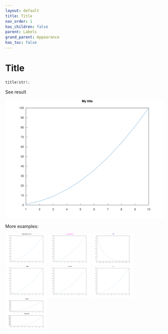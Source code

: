 ```yaml
---
layout: default
title: Title
nav_order: 1
has_children: false
parent: Labels
grand_parent: Appearance
has_toc: false
---
```

# Title

```cpp
title(str);
```


See result

[![example_title_1](title/title_1.svg)](https://github.com/alandefreitas/matplotplusplus/blob/master/examples/appearance/labels/title/title_1.cpp)

More examples:
    
[![example_title_2](title/title_2_thumb.png)](https://github.com/alandefreitas/matplotplusplus/blob/master/examples/appearance/labels/title/title_2.cpp)  [![example_title_3](title/title_3_thumb.png)](https://github.com/alandefreitas/matplotplusplus/blob/master/examples/appearance/labels/title/title_3.cpp)  [![example_title_4](title/title_4_thumb.png)](https://github.com/alandefreitas/matplotplusplus/blob/master/examples/appearance/labels/title/title_4.cpp)  [![example_title_5](title/title_5_thumb.png)](https://github.com/alandefreitas/matplotplusplus/blob/master/examples/appearance/labels/title/title_5.cpp)  [![example_title_6](title/title_6_thumb.png)](https://github.com/alandefreitas/matplotplusplus/blob/master/examples/appearance/labels/title/title_6.cpp)  [![example_title_7](title/title_7_thumb.png)](https://github.com/alandefreitas/matplotplusplus/blob/master/examples/appearance/labels/title/title_7.cpp)  [![example_title_8](title/title_8_thumb.png)](https://github.com/alandefreitas/matplotplusplus/blob/master/examples/appearance/labels/title/title_8.cpp)

  



<!-- Generated with mdsplit: https://github.com/alandefreitas/mdsplit -->
